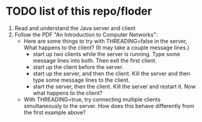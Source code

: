# TODO list of this repo/floder
1. Read and understand the Java server and client
2. Follow the PDF "An Introduction to Computer Networks":
    - Here are some things to try with THREADING=false in the server, What happens to the client? (It may take a couple message lines.)
        - start up two clients while the server is running. Type some message lines into both. Then exit the first client.
        - start up the client before the server.
        - start up the server, and then the client. Kill the server and then type some message lines to the client.
        - start the server, then the client. Kill the server and restart it. Now what happens to the client?
    - With THREADING=true, try connecting multiple clients simultaneously to the server. How does this behave differently from the first example above?
